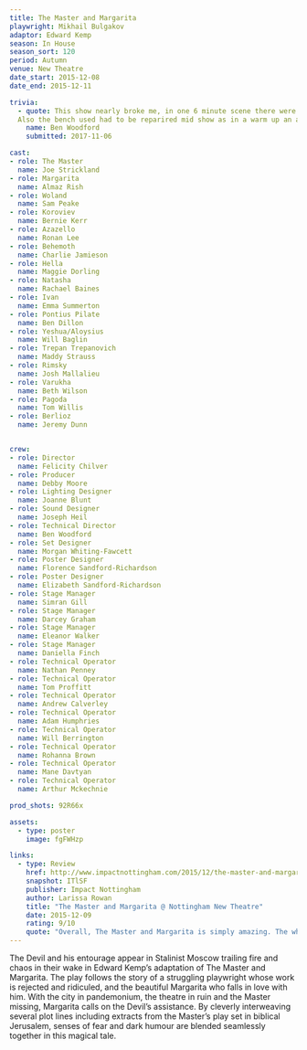 ```yaml
---
title: The Master and Margarita
playwright: Mikhail Bulgakov
adaptor: Edward Kemp
season: In House
season_sort: 120
period: Autumn
venue: New Theatre
date_start: 2015-12-08
date_end: 2015-12-11

trivia:
  - quote: This show nearly broke me, in one 6 minute scene there were over 70 cues, 50 of which were lighting cues.
  Also the bench used had to be reparired mid show as in a warm up an actor sat on it and broke one end.
    name: Ben Woodford
    submitted: 2017-11-06

cast:
- role: The Master
  name: Joe Strickland
- role: Margarita
  name: Almaz Rish
- role: Woland
  name: Sam Peake
- role: Koroviev
  name: Bernie Kerr
- role: Azazello
  name: Ronan Lee
- role: Behemoth
  name: Charlie Jamieson
- role: Hella
  name: Maggie Dorling
- role: Natasha
  name: Rachael Baines
- role: Ivan
  name: Emma Summerton
- role: Pontius Pilate
  name: Ben Dillon
- role: Yeshua/Aloysius
  name: Will Baglin
- role: Trepan Trepanovich
  name: Maddy Strauss
- role: Rimsky
  name: Josh Mallalieu
- role: Varukha
  name: Beth Wilson
- role: Pagoda
  name: Tom Willis
- role: Berlioz
  name: Jeremy Dunn


crew:
- role: Director
  name: Felicity Chilver
- role: Producer
  name: Debby Moore
- role: Lighting Designer
  name: Joanne Blunt
- role: Sound Designer
  name: Joseph Heil
- role: Technical Director
  name: Ben Woodford
- role: Set Designer
  name: Morgan Whiting-Fawcett
- role: Poster Designer
  name: Florence Sandford-Richardson
- role: Poster Designer
  name: Elizabeth Sandford-Richardson
- role: Stage Manager
  name: Simran Gill
- role: Stage Manager
  name: Darcey Graham
- role: Stage Manager
  name: Eleanor Walker
- role: Stage Manager
  name: Daniella Finch
- role: Technical Operator
  name: Nathan Penney
- role: Technical Operator
  name: Tom Proffitt
- role: Technical Operator
  name: Andrew Calverley
- role: Technical Operator
  name: Adam Humphries
- role: Technical Operator
  name: Will Berrington
- role: Technical Operator
  name: Rohanna Brown
- role: Technical Operator
  name: Mane Davtyan
- role: Technical Operator
  name: Arthur Mckechnie

prod_shots: 92R66x

assets:
  - type: poster
    image: fgFWHzp

links:
  - type: Review
    href: http://www.impactnottingham.com/2015/12/the-master-and-margarita-nottingham-new-theatre/
    snapshot: ITlSF
    publisher: Impact Nottingham
    author: Larissa Rowan
    title: "The Master and Margarita @ Nottingham New Theatre"
    date: 2015-12-09
    rating: 9/10
    quote: "Overall, The Master and Margarita is simply amazing. The whole cast and crew should be proud of what they have managed to achieve with updating a 1966 Russian novel to fit the genre of play that amuses a modern twenty-first century audience. Although at times I literally had no idea what was happening in front of me, I didn’t care as I was too busy laughing. "
---
```


The Devil and his entourage appear in Stalinist Moscow trailing fire and chaos in their wake in Edward Kemp’s adaptation of The Master and Margarita. The play follows the story of a struggling playwright whose work is rejected and ridiculed, and the beautiful Margarita who falls in love with him. With the city in pandemonium, the theatre in ruin and the Master missing, Margarita calls on the Devil’s assistance. By cleverly interweaving several plot lines including extracts from the Master’s play set in biblical Jerusalem, senses of fear and dark humour are blended seamlessly together in this magical tale.
